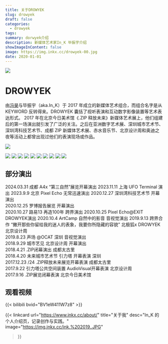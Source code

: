 ```yaml
---
title: 关于DROWYEK
slug: drowyek
draft: false
categories:
  - drowyek
tags:
summary: dorwyek介绍
description: 新媒体艺术家In_K 毕振宇介绍
showImageInContent: false
image: https://img.inkx.cc/drowyek-00.jpg
date: 2020-01-01
---
```

![](https://img.inkx.cc/IMG_7867.JPEG)




# DROWYEK 
由[冯昊](https://www.fenghao.info/)与毕振宇（aka.In_K）于 2017 年成立的新媒体艺术组合，而组合名字是从 KEYWORD 反转得来。DROWYEK 囊括了视听表演和互动数字影像装置等艺术表达形式。
2017 年在北京今日美术馆《.ZIP 释放未来》新媒体艺术展上，他们组建后的第一场演出就引发了广泛的关注。之后在亚洲数字艺术展、深圳城市艺术节、深圳湾科技艺术节、成都 ZIP 新媒体艺术展、赤水音乐节、北京设计周和奥迪之夜等活动上都曾出现过他们的表演现场或作品。


![](https://img.inkx.cc/drowyek-00.jpg)

![](https://img.inkx.cc/fenghao.png)
![](https://img.inkx.cc/dorwyek-ink.png)
![](https://img.inkx.cc/drowyek3.png)
![](https://img.inkx.cc/drowyek4.png)
![](https://img.inkx.cc/drowyek5.png)
![](https://img.inkx.cc/drowyek6.png)
![](https://img.inkx.cc/drowyek7.png)
![](https://img.inkx.cc/drowyek8.png)
![](https://img.inkx.cc/drowyek9.png)
![](https://img.inkx.cc/drowyek10.png)




## 部分演出
2024.03.31 成都 A4x “第三自然”展览开幕演出
2023.11.11 上海 UFO Terminal 演出 
2023.9.9 北京 Pixel Echo 无常迅速演出
2020.12.27 深圳湾科技艺术节 开幕演出  
2020.12.25 罗博报告展览  开幕演出  
2020.10.27 路易13 再造100年 跨界演出
2020.10.25 Pixel Echo@EXIT DROWYEK演出
2020.10.4 ArtCamp 自然中的影音 音视觉演出
2019.9.13 跨界合作 “撇开那些你留给我的迷人的表象，我要你所隐藏的容貌” 北极狐x DROWYEK 北京设计周  
2019.8.23 声场 @OCAT 深圳 音视觉演出  
2018.9.29 城市艺见 北京设计周 开幕演出  
2018.4.21 .ZIP闭幕演出 成都太古里  
2018.4.20 未来城市艺术节 引力塔 开幕表演 深圳  
2017.12.23 /24 .ZIP释放未来展览开幕表演 成都太古里  
2017.9.22 引力塔公共空间装置 AudioVisual开幕表演 北京设计周  
2017.9.16 .ZIP展览闭幕表演 北京今日美术馆  


## 观看视频

{{< bilibili bvid="BV1eW411W7z8" >}}


{{< linkcard 
  url="https://www.inkx.cc/about/" 
  title="关于我" 
  desc="In_K 的个人介绍页，记录创作与实践。" 
  image="https://img.inkx.cc/ink.%202019..JPG" 
>}}


